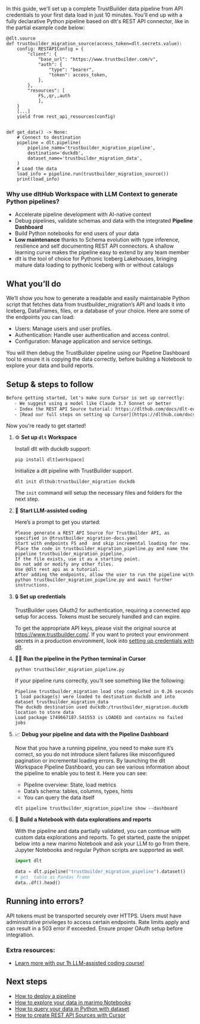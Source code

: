 In this guide, we'll set up a complete TrustBuilder data pipeline from API credentials to your first data load in just 10 minutes. You'll end up with a fully declarative Python pipeline based on dlt's REST API connector, like in the partial example code below:

```python-outcome
@dlt.source
def trustbuilder_migration_source(access_token=dlt.secrets.value):
    config: RESTAPIConfig = {
        "client": {
            "base_url": "https://www.trustbuilder.com/v",
            "auth": {
                "type": "bearer",
                "token": access_token,
            },
        },
        "resources": [
            FS,,qr,,auth
            ],
    }
    [...]
    yield from rest_api_resources(config)


def get_data() -> None:
    # Connect to destination
    pipeline = dlt.pipeline(
        pipeline_name='trustbuilder_migration_pipeline',
        destination='duckdb',
        dataset_name='trustbuilder_migration_data', 
    )
    # Load the data
    load_info = pipeline.run(trustbuilder_migration_source())
    print(load_info) 
```

### Why use dltHub Workspace with LLM Context to generate Python pipelines?

- Accelerate pipeline development with AI-native context
- Debug pipelines, validate schemas and data with the integrated **Pipeline Dashboard**
- Build Python notebooks for end users of your data
- **Low maintenance** thanks to Schema evolution with type inference, resilience and self documenting REST API connectors. A shallow learning curve makes the pipeline easy to extend by any team member
- dlt is the tool of choice for Pythonic Iceberg Lakehouses, bringing mature data loading to pythonic Iceberg with or without catalogs

## What you’ll do

We’ll show you how to generate a readable and easily maintainable Python script that fetches data from trustbuilder_migration’s API and loads it into Iceberg, DataFrames, files, or a database of your choice. Here are some of the endpoints you can load:

- Users: Manage users and user profiles.
- Authentication: Handle user authentication and access control.
- Configuration: Manage application and service settings.

You will then debug the TrustBuilder pipeline using our Pipeline Dashboard tool to ensure it is copying the data correctly, before building a Notebook to explore your data and build reports.

## Setup & steps to follow

```default
Before getting started, let's make sure Cursor is set up correctly:
   - We suggest using a model like Claude 3.7 Sonnet or better
   - Index the REST API Source tutorial: https://dlthub.com/docs/dlt-ecosystem/verified-sources/rest_api/ and add it to context as **@dlt rest api**
   - [Read our full steps on setting up Cursor](https://dlthub.com/docs/dlt-ecosystem/llm-tooling/cursor-restapi#23-configuring-cursor-with-documentation)
```

Now you're ready to get started!

1. ⚙️ **Set up `dlt` Workspace**
    
    Install dlt with duckdb support:
    ```shell
    pip install dlt[workspace]
    ```

    Initialize a dlt pipeline with TrustBuilder support.
    ```shell
    dlt init dlthub:trustbuilder_migration duckdb
    ```

    The `init` command will setup the necessary files and folders for the next step.
    
2. 🤠 **Start LLM-assisted coding**
    
    Here’s a prompt to get you started:
    
    ```prompt
    Please generate a REST API Source for TrustBuilder API, as specified in @trustbuilder_migration-docs.yaml 
    Start with endpoints FS and  and skip incremental loading for now. 
    Place the code in trustbuilder_migration_pipeline.py and name the pipeline trustbuilder_migration_pipeline. 
    If the file exists, use it as a starting point. 
    Do not add or modify any other files. 
    Use @dlt rest api as a tutorial. 
    After adding the endpoints, allow the user to run the pipeline with python trustbuilder_migration_pipeline.py and await further instructions.
    ```

    
3. 🔒 **Set up credentials** 
    
    TrustBuilder uses OAuth2 for authentication, requiring a connected app setup for access. Tokens must be securely handled and can expire.
    
    To get the appropriate API keys, please visit the original source at https://www.trustbuilder.com/.
    If you want to protect your environment secrets in a production environment, look into [setting up credentials with dlt](https://dlthub.com/docs/walkthroughs/add_credentials).
    
4. 🏃‍♀️ **Run the pipeline in the Python terminal in Cursor**
    
    ```shell
    python trustbuilder_migration_pipeline.py
    ```
    
    If your pipeline runs correctly, you’ll see something like the following:
    
    ```shell
    Pipeline trustbuilder_migration load step completed in 0.26 seconds
    1 load package(s) were loaded to destination duckdb and into dataset trustbuilder_migration_data
    The duckdb destination used duckdb:/trustbuilder_migration.duckdb location to store data
    Load package 1749667187.541553 is LOADED and contains no failed jobs
    ```
    
5. 📈 **Debug your pipeline and data with the Pipeline Dashboard**

    Now that you have a running pipeline, you need to make sure it’s correct, so you do not introduce silent failures like misconfigured pagination or incremental loading errors. By launching the dlt Workspace Pipeline Dashboard, you can see various information about the pipeline to enable you to test it. Here you can see:
    - Pipeline overview: State, load metrics
    - Data’s schema: tables, columns, types, hints
    - You can query the data itself
    
    ```shell
    dlt pipeline trustbuilder_migration_pipeline show --dashboard
    ```
    
6. 🐍 **Build a Notebook with data explorations and reports**

    With the pipeline and data partially validated, you can continue with custom data explorations and reports. To get started, paste the snippet below into a new marimo Notebook and ask your LLM to go from there. Jupyter Notebooks and regular Python scripts are supported as well.

    
    ```python
    import dlt

   data = dlt.pipeline("trustbuilder_migration_pipeline").dataset()
   # get  table as Pandas frame
   data..df().head()
    ```

## Running into errors?

API tokens must be transported securely over HTTPS. Users must have administrative privileges to access certain endpoints. Rate limits apply and can result in a 503 error if exceeded. Ensure proper OAuth setup before integration.

### Extra resources:

- [Learn more with our 1h LLM-assisted coding course!](https://www.youtube.com/watch?v=GGid70rnJuM)

## Next steps

- [How to deploy a pipeline](https://dlthub.com/docs/walkthroughs/deploy-a-pipeline)
- [How to explore your data in marimo Notebooks](https://dlthub.com/docs/general-usage/dataset-access/marimo)
- [How to query your data in Python with dataset](https://dlthub.com/docs/general-usage/dataset-access/dataset)
- [How to create REST API Sources with Cursor](https://dlthub.com/docs/dlt-ecosystem/llm-tooling/cursor-restapi)